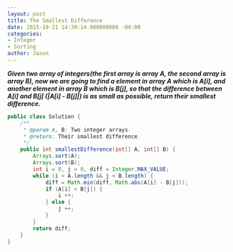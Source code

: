```yaml
---
layout: post
title: The Smallest Difference
date: 2015-10-21 14:39:14.000000000 -04:00
categories:
- Integer
- Sorting
author: Jason
---
```

<p><strong><em>Given two array of integers(the first array is array A, the second array is array B), now we are going to find a element in array A which is A[i], and another element in array B which is B[j], so that the difference between A[i] and B[j] (|A[i] - B[j]|) is as small as possible, return their smallest difference.</em></strong></p>

``` java
public class Solution {
    /**
     * @param A, B: Two integer arrays.
     * @return: Their smallest difference.
     */
    public int smallestDifference(int[] A, int[] B) {
        Arrays.sort(A);
        Arrays.sort(B);
        int i = 0, j = 0, diff = Integer.MAX_VALUE;
        while (i < A.length && j < B.length) {
            diff = Math.min(diff, Math.abs(A[i] - B[j]));
            if (A[i] < B[j]) {
                i ++;
            } else {
                j ++;
            }
        }
        return diff;
    }
}

```
